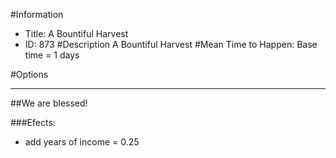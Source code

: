 #Information
 - Title: A Bountiful Harvest
 - ID: 873
#Description
A Bountiful Harvest
#Mean Time to Happen:
Base time = 1 days

#Options

___
##We are blessed!

###Efects:<ul><li>add years of income = 0.25</li></ul>
